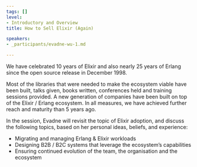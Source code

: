 ```yaml
---
tags: []
level:
- Introductory and Overview
title: How to Sell Elixir (Again)

speakers:
- _participants/evadne-wu-1.md

---
```

We have celebrated 10 years of Elixir and also nearly 25 years of Erlang since the open source release in December 1998.

Most of the libraries that were needed to make the ecosystem viable have been built, talks given, books written, conferences held and training sessions provided. A new generation of companies have been built on top of the Elixir / Erlang ecosystem. In all measures, we have achieved further reach and maturity than 5 years ago.

In the session, Evadne will revisit the topic of Elixir adoption, and discuss the following topics, based on her personal ideas, beliefs, and experience:

- Migrating and managing Erlang & Elixir workloads
- Designing B2B / B2C systems that leverage the ecosystem’s capabilities
- Ensuring continued evolution of the team, the organisation and the ecosystem
